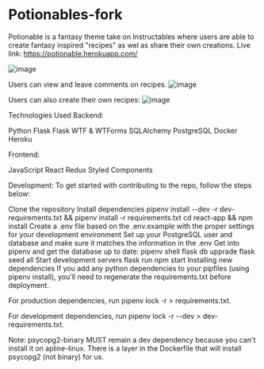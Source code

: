 # Potionables-fork

Potionable is a fantasy theme take on Instructables where users are able to create fantasy inspired "recipes" as wel as share their own creations.
Live link: https://potionable.herokuapp.com/

![image](https://user-images.githubusercontent.com/6257940/160671159-2bf70192-4cbe-4ccd-a3ce-020098220301.png)


Users can view and leave comments on recipes.
![image](https://user-images.githubusercontent.com/6257940/160677606-7e5141ea-b4f9-4fe4-87fa-61d5dae7da95.png)

Users can also create their own recipes:
![image](https://user-images.githubusercontent.com/6257940/160678103-ab7a9a8a-8292-4874-b9cf-010e498aca50.png)


Technologies Used
Backend:

Python
Flask
Flask WTF & WTForms
SQLAlchemy
PostgreSQL
Docker
Heroku

Frontend:

JavaScript
React
Redux
Styled Components



Development:
To get started with contributing to the repo, follow the steps below:

Clone the repository
Install dependencies
pipenv install --dev -r dev-requirements.txt && pipenv install -r requirements.txt
cd react-app && npm install
Create a .env file based on the .env.example with the proper settings for your development environment
Set up your PostgreSQL user and database and make sure it matches the information in the .env
Get into pipenv and get the database up to date:
pipenv shell
flask db upprade
flask seed all
Start development servers
flask run
npm start
Installing new dependencies
If you add any python dependencies to your pipfiles (using pipenv install), you'll need to regenerate the requirements.txt before deployment.

For production dependencies, run pipenv lock -r > requirements.txt.

For development dependencies, run pipenv lock -r --dev > dev-requirements.txt.

Note: psycopg2-binary MUST remain a dev dependency because you can't install it on apline-linux. There is a layer in the Dockerfile that will install psycopg2 (not binary) for us.

